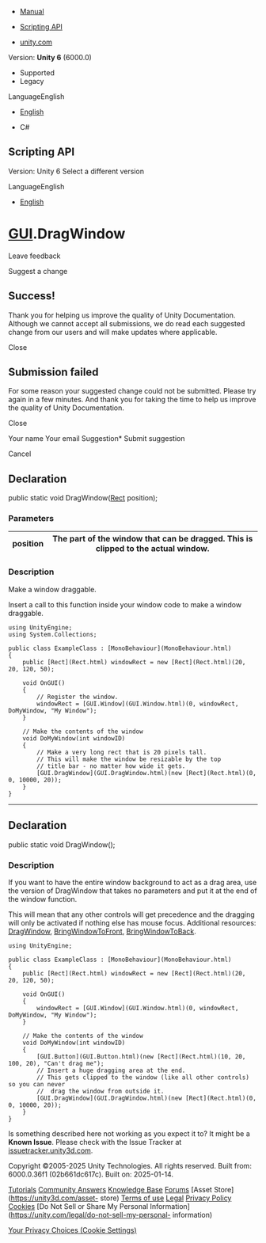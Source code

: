[ ]()

  * [Manual](../Manual/index.html)
  * [Scripting API](../ScriptReference/index.html)

  * [unity.com](https://unity.com/)

Version: **Unity 6** (6000.0)

  * Supported
  * Legacy

LanguageEnglish

  * [English]()

  * C#

[ ](https://docs.unity3d.com)

## Scripting API

Version: Unity 6 Select a different version

LanguageEnglish

  * [English]()

#  [GUI](GUI.html).DragWindow

Leave feedback

Suggest a change

## Success!

Thank you for helping us improve the quality of Unity Documentation. Although
we cannot accept all submissions, we do read each suggested change from our
users and will make updates where applicable.

Close

## Submission failed

For some reason your suggested change could not be submitted. Please <a>try
again</a> in a few minutes. And thank you for taking the time to help us
improve the quality of Unity Documentation.

Close

Your name Your email Suggestion* Submit suggestion

Cancel

[ ]()

## Declaration

public static void DragWindow([Rect](Rect.html) position);

### Parameters

position | The part of the window that can be dragged. This is clipped to the actual window.  
---|---  
  
### Description

Make a window draggable.

Insert a call to this function inside your window code to make a window
draggable.

    
    
    using UnityEngine;
    using System.Collections;  
      
    public class ExampleClass : [MonoBehaviour](MonoBehaviour.html)
    {
        public [Rect](Rect.html) windowRect = new [Rect](Rect.html)(20, 20, 120, 50);  
      
        void OnGUI()
        {
            // Register the window.
            windowRect = [GUI.Window](GUI.Window.html)(0, windowRect, DoMyWindow, "My Window");
        }  
      
        // Make the contents of the window
        void DoMyWindow(int windowID)
        {
            // Make a very long rect that is 20 pixels tall.
            // This will make the window be resizable by the top
            // title bar - no matter how wide it gets.
            [GUI.DragWindow](GUI.DragWindow.html)(new [Rect](Rect.html)(0, 0, 10000, 20));
        }
    }
    

* * *

## Declaration

public static void DragWindow();

### Description

If you want to have the entire window background to act as a drag area, use
the version of DragWindow that takes no parameters and put it at the end of
the window function.

This will mean that any other controls will get precedence and the dragging
will only be activated if nothing else has mouse focus. Additional resources:
[DragWindow](GUI.DragWindow.html),
[BringWindowToFront](GUI.BringWindowToFront.html),
[BringWindowToBack](GUI.BringWindowToBack.html).

    
    
    using UnityEngine;  
      
    public class ExampleClass : [MonoBehaviour](MonoBehaviour.html)
    {
        public [Rect](Rect.html) windowRect = new [Rect](Rect.html)(20, 20, 120, 50);  
      
        void OnGUI()
        {
            windowRect = [GUI.Window](GUI.Window.html)(0, windowRect, DoMyWindow, "My Window");
        }  
      
        // Make the contents of the window
        void DoMyWindow(int windowID)
        {
            [GUI.Button](GUI.Button.html)(new [Rect](Rect.html)(10, 20, 100, 20), "Can't drag me");
            // Insert a huge dragging area at the end.
            // This gets clipped to the window (like all other controls) so you can never
            //  drag the window from outside it.
            [GUI.DragWindow](GUI.DragWindow.html)(new [Rect](Rect.html)(0, 0, 10000, 20));
        }
    }
    

Is something described here not working as you expect it to? It might be a
**Known Issue**. Please check with the Issue Tracker at
[issuetracker.unity3d.com](https://issuetracker.unity3d.com).

Copyright ©2005-2025 Unity Technologies. All rights reserved. Built from:
6000.0.36f1 (02b661dc617c). Built on: 2025-01-14.

[Tutorials](https://unity3d.com/learn) [Community
Answers](https://answers.unity3d.com) [Knowledge
Base](https://support.unity3d.com/hc/en-us)
[Forums](https://forum.unity3d.com) [Asset Store](https://unity3d.com/asset-
store) [Terms of use](https://docs.unity3d.com/Manual/TermsOfUse.html)
[Legal](https://unity.com/legal) [Privacy
Policy](https://unity.com/legal/privacy-policy)
[Cookies](https://unity.com/legal/cookie-policy) [Do Not Sell or Share My
Personal Information](https://unity.com/legal/do-not-sell-my-personal-
information)

[Your Privacy Choices (Cookie Settings)](javascript:void\(0\);)

